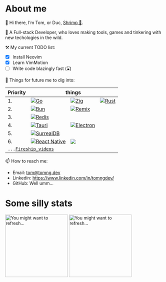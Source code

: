 # About me

👋 Hi there, I’m Tom, or Duc, [Shrimp 🦐](https://translate.google.com/?sl=vi&tl=en&text=t%C3%B4m).

👀 A Full-stack Developer, who loves making tools, games and tinkering with new techologies in the wild.

⚒ My current TODO list:
- [x] Install Neovim
- [x] Learn VimMotion
- [ ] Write code blazingly fast (⌛)

🌱 Things for future me to dig into:

<table>
  <thead>
    <tr><th>Priority</th><th colspan="3">things</th></tr>
  <tbody>
    <tr><td>1.</td><td><a href="https://go.dev"><img src="https://img.shields.io/badge/go-%2300ADD8.svg?style=for-the-badge&logo=go&logoColor=white" alt="Go" /></a></td><td><a href="https://ziglang.org"><img src="https://img.shields.io/badge/Zig-%23F7A41D.svg?style=for-the-badge&logo=zig&logoColor=white" alt="Zig" /></a></td><td><a href="https://www.rust-lang.org/"><img src="https://img.shields.io/badge/rust-%23ffffff.svg?style=for-the-badge&logo=rust&logoColor=black" alt="Rust" /></a></td></tr>
    <tr><td>2.</td><td><a href="https://bun.sh"><img src="https://img.shields.io/badge/Bun-%2314151a.svg?style=for-the-badge&logo=bun&logoColor=%23f7f0e0" alt="Bun" /></a></td><td><a href="https://remix.run"><img src="https://img.shields.io/badge/remix-%23000.svg?style=for-the-badge&logo=remix&logoColor=white" alt="Remix" /></a></td><td></td></tr>
    <tr><td>3.</td><td colspan="3"><a href="https://redis.io/"><img src="https://img.shields.io/badge/redis-%23DD0031.svg?style=for-the-badge&logo=redis&logoColor=white" alt="Redis" /></a></td></tr>
    <tr><td>4.</td><td><a href="https://tauri.app/"><img src="https://img.shields.io/badge/tauri-%2324C8DB.svg?style=for-the-badge&logo=tauri&logoColor=%23FFFFFF" alt="Tauri" /></a></td><td><a href="https://www.electronjs.org/"><img src="https://img.shields.io/badge/Electron-191970?style=for-the-badge&logo=Electron&logoColor=white" alt="Electron" /></a></td><td></td></tr>
    <tr><td>5.</td><td colspan="3"><a href="https://surrealdb.com/"><img src="https://img.shields.io/badge/SurrealDB-FF00A0?style=for-the-badge&logo=surrealdb&logoColor=white" alt="SurrealDB" /></a></td></tr>
    <tr><td>6.</td><td><a href="https://reactnative.dev/"><img src="https://img.shields.io/badge/react_native-%2320232a.svg?style=for-the-badge&logo=react&logoColor=%2361DAFB" alt="React Native" /></a></td><td><a href="https://d3js.org/"><img src="https://img.shields.io/badge/D3.js-%231e1e20.svg?style=for-the-badge&logo=D3.js&logoColor=%23ef7234" /></a></td><td></td></tr>
    <tr><td colspan="4"><code>...<a href="https://www.youtube.com/@Fireship/videos">Fireship_videos</a></code></td></tr>
  </tbody>
</table>

📫 How to reach me:
- Email: tom@tomng.dev
- Linkedin: https://www.linkedin.com/in/tomngdev/
- GitHub: Well umm...

# Some silly stats

<span>
  <img height="200" src="https://github-readme-stats-ducng99.vercel.app/api?username=ducng99&show_icons=true&custom_title=Stats&rank_icon=github&theme=tokyonight" alt="You might want to refresh..." />
  <img height="200" src="https://github-readme-stats-ducng99.vercel.app/api/top-langs/?username=ducng99&exclude_repo=KDU,MemoryModule,GoldDigger-CPP,Dungeon,CSGO-Internal,CSGO-External,CSGO-Bot&langs_count=8&hide=cmake&layout=compact&theme=tokyonight" alt="You might want to refresh..." />
</span>
